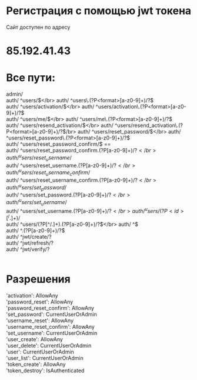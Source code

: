 # Регистрация с помощью jwt токена
Сайт доступен по адресу
# 85.192.41.43
# Все пути:</br>
admin/ </br>
auth/ ^users/$</br>
auth/ ^users\.(?P<format>[a-z0-9]+)/?$ </br>
auth/ ^users/activation/$</br>
auth/ ^users/activation\.(?P<format>[a-z0-9]+)/?$</br>
auth/ ^users/me/$</br>
auth/ ^users/me\.(?P<format>[a-z0-9]+)/?$</br>
auth/ ^users/resend_activation/$</br>
auth/ ^users/resend_activation\.(?P<format>[a-z0-9]+)/?$/br>
auth/ ^users/reset_password/$</br>
auth/ ^users/reset_password\.(?P<format>[a-z0-9]+)/?$</br>
auth/ ^users/reset_password_confirm/$ ==</br>
auth/ ^users/reset_password_confirm\.(?P<format>[a-z0-9]+)/?$</br>
auth/ ^users/reset_username/$</br>
auth/ ^users/reset_username\.(?P<format>[a-z0-9]+)/?$</br>
auth/ ^users/reset_username_confirm/$</br>
auth/ ^users/reset_username_confirm\.(?P<format>[a-z0-9]+)/?$</br>
auth/ ^users/set_password/$</br>
auth/ ^users/set_password\.(?P<format>[a-z0-9]+)/?$</br>
auth/ ^users/set_username/$</br>
auth/ ^users/set_username\.(?P<format>[a-z0-9]+)/?$</br>
auth/ ^users/(?P<id>[^/.]+)/$</br>
auth/ ^users/(?P<id>[^/.]+)\.(?P<format>[a-z0-9]+)/?$</br>
auth/ ^$</br>
auth/ ^\.(?P<format>[a-z0-9]+)/?$</br>
auth/ ^jwt/create/?</br>
auth/ ^jwt/refresh/?</br>
auth/ ^jwt/verify/?</br>
</br>

# Разрешения
'activation': AllowAny</br>
'password_reset': AllowAny</br>
'password_reset_confirm': AllowAny</br>
'set_password': CurrentUserOrAdmin</br>
'username_reset': AllowAny</br>
'username_reset_confirm': AllowAny</br>
'set_username': CurrentUserOrAdmin</br>
'user_create': AllowAny</br>
'user_delete': CurrentUserOrAdmin</br>
'user': CurrentUserOrAdmin</br>
'user_list': CurrentUserOrAdmin</br>
'token_create': AllowAny</br>
'token_destroy': IsAuthenticated</br>
</br>

